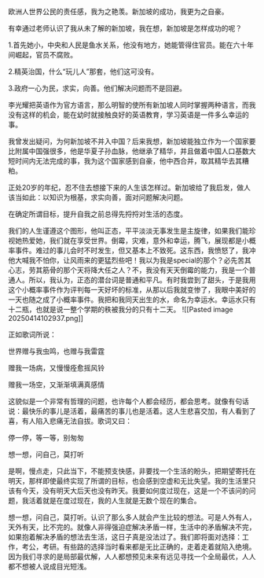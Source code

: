 欧洲人世界公民的责任感，我为之艳羡。新加坡的成功，我更为之自豪。

有幸通过老师认识了我从未了解的新加坡，我在想，新加坡是怎样成功的呢？

1.首先她小，中央和人民是鱼水关系，他没有地方，她能管得住官员。能在六十年间崛起，官员不腐败。

2.精英治国，什么“玩儿人”那套，他们这可没有。

3.政府一心为民，求实，向善。他们解决问题而不是回避。

李光耀把英语作为官方语言，那么明智的使所有新加坡人同时掌握两种语言，而我没有这样的机会，能在幼时就接触良好的英语教育，学习英语是一件多么幸运的事。

我曾发出疑问，为何新加坡不并入中国？后来我想，新加坡能独立作为一个国家要比附属中国强很多，他是华夏子孙血脉，他继承了精华，并且做着中国人口基数大短时间内无法完成的事，我为这个国家感到自豪，他中西合并，取其精华去其糟粕。

正处20岁的年纪，忍不住去想接下来的人生该怎样过。新加坡给了我启发，做人该当如此：以知识为根基，求实向善，面对问题解决问题。

在确定所谓目标，提升自我之前总得先捋捋对生活的态度。

我们的人生谨遵这个图形，他叫正态，平平淡淡无事发生是主旋律，如果我们能珍视她热爱她，我们就在享受世界。倒霉，灾难，意外和幸运，腾飞，展现都是小概率事件。难过的事儿会时不时发生，但又基本上不致死。这东西，我愤怒了，我冲他大喊我不怕你，让风雨来的更猛烈些吧！我以为我是special的那个？必先苦其心志，劳其筋骨的那个天将降大任之人？不，我没有天天倒霉的能力，我是一个普通人。所以，我认为，正态的潜台词是普通和平凡。有时我尝到了甜头，于是我用这个小概率事件作为评判每一天好坏的标准，从那以后我就变惨了，我眼中美好的一天也随之成了小概率事件。我把和我同天出生的水，命名为幸运水。幸运水只有十二瓶，也就是说一整个学期的秩被我分的只有十二天。
![[Pasted image 20250414102937.png]]


正如歌词所说：

世界赠与我虫鸣，也赠与我雷霆

赠我一场病，又慢慢痊愈摇风铃

赠我一场空，又渐渐填满真感情

这貌似是一个非常有哲理的问题，也许每个人都会经历，都会思考。就像有句话说：最快乐的事儿是活着，最痛苦的事儿也是活着。这人生悲喜交加，有人看到了喜，有人陷入悲痛无法自拔。歌词又曰：

停一停，等一等，别匆匆

想一想，问自己，莫打听

是啊，慢点走，只此当下，不能预支快感，非要找一个生活的盼头，把期望寄托在明天，那样即使最终实现了所谓的目标，也会感到空虚和无比失望。我的生活里只该有今天，没有明天大后天也没有昨天。我要如何度过现在，这是一个不该问的问题，我活着就是在度过现在，我的人生就是无数个现在的集合。

想一想，问自己，莫打听。认识了那么多人就会产生比较的想法。可是人外有人，天外有天，比不完的。就像人非得强迫症解决矛盾一样，生活中的矛盾解决不完，如果抱着解决矛盾的想法去生活，这日子真是没法过了。我们即将面对选择：工作，考公，考研。有些路的选择当时看来都是无比正确的，走着走着就陷入绝境。因为我们寻求的是局部最优解，人人都想预见未来有远见寻找一个全局最优，人人都不想被人说成目光短浅。